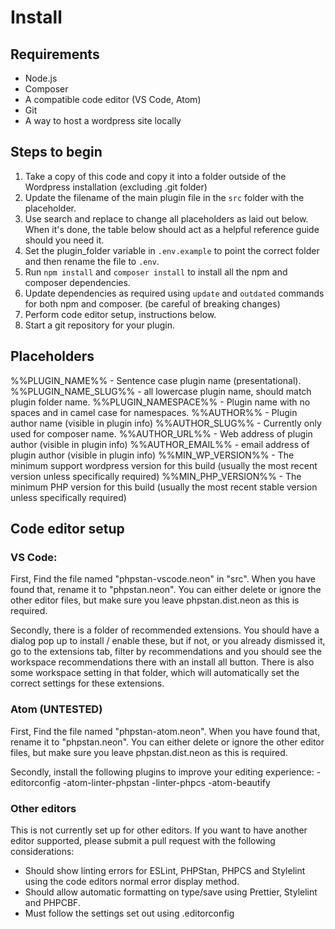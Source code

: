 # Install

## Requirements

- Node.js
- Composer
- A compatible code editor (VS Code, Atom)
- Git
- A way to host a wordpress site locally

## Steps to begin

1. Take a copy of this code and copy it into a folder outside of the Wordpress installation (excluding .git folder)
2. Update the filename of the main plugin file in the `src` folder with the placeholder.
3. Use search and replace to change all placeholders as laid out below. When it's done, the table below should act as a helpful reference guide should you need it.
4. Set the plugin_folder variable in `.env.example` to point the correct folder and then rename the file to `.env`.
5. Run `npm install` and `composer install` to install all the npm and composer dependencies.
6. Update dependencies as required using `update` and `outdated` commands for both npm and composer. (be careful of breaking changes)
7. Perform code editor setup, instructions below.
8. Start a git repository for your plugin.

## Placeholders

%%PLUGIN_NAME%% - Sentence case plugin name (presentational).
%%PLUGIN_NAME_SLUG%% - all lowercase plugin name, should match plugin folder name.
%%PLUGIN_NAMESPACE%% - Plugin name with no spaces and in camel case for namespaces.
%%AUTHOR%% - Plugin author name (visible in plugin info)
%%AUTHOR_SLUG%% - Currently only used for composer name.
%%AUTHOR_URL%% - Web address of plugin author (visible in plugin info)
%%AUTHOR_EMAIL%% - email address of plugin author (visible in plugin info)
%%MIN_WP_VERSION%% - The minimum support wordpress version for this build (usually the most recent version unless specifically required)
%%MIN_PHP_VERSION%% - The minimum PHP version for this build (usually the most recent stable version unless specifically required)

## Code editor setup

### VS Code:

First, Find the file named "phpstan-vscode.neon" in "src". When you have found that, rename it to "phpstan.neon". You can either delete or ignore the other editor files, but make sure you leave phpstan.dist.neon as this is required.

Secondly, there is a folder of recommended extensions. You should have a dialog pop up to install / enable these, but if not, or you already dismissed it, go to the extensions tab, filter by recommendations and you should see the workspace recommendations there with an install all button. There is also some workspace setting in that folder, which will automatically set the correct settings for these extensions.

### Atom (UNTESTED)

First, Find the file named "phpstan-atom.neon". When you have found that, rename it to "phpstan.neon". You can either delete or ignore the other editor files, but make sure you leave phpstan.dist.neon as this is required.

Secondly, install the following plugins to improve your editing experience:
-editorconfig
-atom-linter-phpstan
-linter-phpcs
-atom-beautify

### Other editors

This is not currently set up for other editors. If you want to have another editor supported, please submit a pull request with the following considerations:

- Should show linting errors for ESLint, PHPStan, PHPCS and Stylelint using the code editors normal error display method.
- Should allow automatic formatting on type/save using Prettier, Stylelint and PHPCBF.
- Must follow the settings set out using .editorconfig
